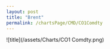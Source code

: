 ```yaml
---
layout: post
title: "Brent"
permalink: /chartsPage/CMD/CO1Comdty
---
```


![title](/assets/Charts/CO1 Comdty.png)


